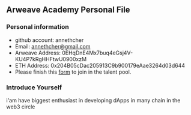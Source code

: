 ## Arweave Academy Personal File

### Personal information

- github account: annethcher
- Email: annethcher@gmail.com
- Arweave Address: 0EHqDnE4Mx7buq4eGsj4V-KU4P7kRgHHFtwU0900xzM
- ETH Address: 0x204B05cDac205913C9b900179eAae3264d03d644
- Please finish this [form](https://docs.google.com/forms/d/e/1FAIpQLSfWA5fIIcBgmRppm3jNz5vmf9Mai_QMVil-2pO4r7YKn_Zhtw/viewform?usp=sf_link) to join in the talent pool.

### Introduce Yourself
 i'am have biggest enthusiast in developing dApps in many chain in the web3 circle
